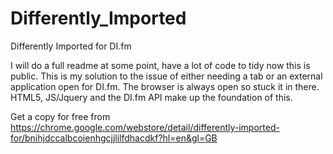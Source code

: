 # Differently_Imported
Differently Imported for DI.fm

I will do a full readme at some point, have a lot of code to tidy now this is public. 
This is my solution to the issue of either needing a tab or an external application open for DI.fm. The
browser is always open so stuck it in there. HTML5, JS/Jquery and the DI.fm API make up the foundation of this. 

Get a copy for free from https://chrome.google.com/webstore/detail/differently-imported-for/bnihjdccalbcoienhgcjjlilfdhacdkf?hl=en&gl=GB
